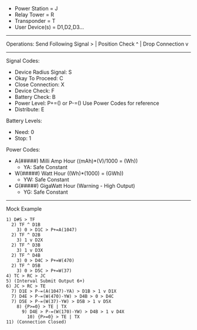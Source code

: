 - Power Station = J
- Relay Tower = R
- Transponder = T
- User Device(s) = D1,D2,D3...

---

Operations: Send Following Signal > | Position Check ^ | Drop Connection v

---

Signal Codes:
- Device Radius Signal: S
- Okay To Proceed: C
- Close Connection: X
- Device Check: F
- Battery Check: B
- Power Level: P+=() or P-=() Use Power Codes for reference
- Distribute: E

Battery Levels:
- Need: 0
- Stop: 1

Power Codes:
- A(#####) Milli Amp Hour ((mAh)*(V)/1000 = (Wh))
  - YA: Safe Constant
- W(#####) Watt Hour ((Wh)*(1000) = (GWh))
  - YW: Safe Constant
- G(#####) GigaWatt Hour (Warning - High Output)
  - YG: Safe Constant

---
Mock Example
```
1) D#S > TF
  2) TF ^ D1B
    3) 0 > D1C > P+=A(1047)
  2) TF ^ D2B 
    3) 1 v D2X
  2) TF ^ D3B 
    3) 1 v D3X
  2) TF ^ D4B 
    3) 0 > D4C > P+=W(470)
  2) TF ^ D5B 
    3) 0 > D5C > P+=W(37)
4) TC > RC > JC 
5) (Interval Submit Output 6+)
6) JC > RC > TE
  7) D1E > P-=(A(1047)-YA) > D1B > 1 v D1X
  7) D4E > P-=(W(470)-YW) > D4B > 0 > D4C
  7) D5E > P-=(W(37)-YW) > D5B > 1 v D5X
    8) {P>=0} > TE | TX
      9) D4E > P-=(W(170)-YW) > D4B > 1 v D4X
        10) {P>=0} > TE | TX
11) (Connection Closed)
```
